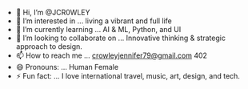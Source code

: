 - 👋 Hi, I’m @JCR0WLEY 
- 👀 I’m interested in ... living a vibrant  and full life
- 🌱 I’m currently learning ... AI & ML, Python, and UI
- 💞️ I’m looking to collaborate on ... Innovative thinking & strategic approach to design.
- 📫 How to reach me ... crowleyjennifer79@gmail.com   402
- 😄 Pronouns: ... Human Female
- ⚡ Fun fact: ... I love international travel, music, art, design, and tech.

<!---
JCR0WLEY/JCR0WLEY is a ✨ special ✨ repository because its `README.md` (this file) appears on your GitHub profile.
You can click the Preview link to take a look at your changes.
--->
